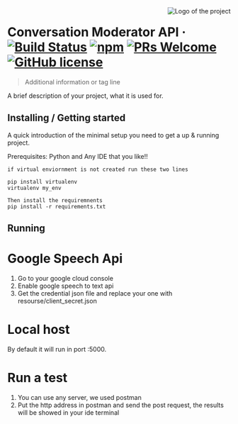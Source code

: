 <img src="./images/logo.sample.png" alt="Logo of the project" align="right">

# Conversation Moderator API &middot; [![Build Status](https://img.shields.io/travis/npm/npm/latest.svg?style=flat-square)](https://travis-ci.org/npm/npm) [![npm](https://img.shields.io/npm/v/npm.svg?style=flat-square)](https://www.npmjs.com/package/npm) [![PRs Welcome](https://img.shields.io/badge/PRs-welcome-brightgreen.svg?style=flat-square)](http://makeapullrequest.com) [![GitHub license](https://img.shields.io/badge/license-MIT-blue.svg?style=flat-square)](https://github.com/your/your-project/blob/master/LICENSE)
> Additional information or tag line

A brief description of your project, what it is used for.

## Installing / Getting started

A quick introduction of the minimal setup you need to get a up &
running project.

Prerequisites:
Python and Any IDE that you like!!

```shell
if virtual enviornment is not created run these two lines

pip install virtualenv
virtualenv my_env

Then install the requiremnents
pip install -r requirements.txt
```

## Running

# Google Speech Api
1. Go to your google cloud console
2. Enable google speech to text api
3. Get the credential json file and replace your one with resourse/client_secret.json

# Local host
By default it will run in port :5000.

# Run a test

1. You can use any server, we used postman
2. Put the http address in postman and send the post request, the results will be showed in your ide terminal





